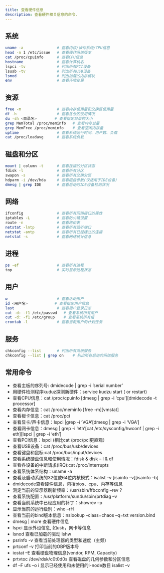 ```yaml
---
title: 查看硬件信息
description: 查看硬件相关信息的命令.
---
```

## **系统**

```bash
uname -a               # 查看内核/操作系统/CPU信息
head -n 1 /etc/issue   # 查看操作系统版本 
cat /proc/cpuinfo      # 查看CPU信息
hostname               # 查看计算机名 
lspci -tv              # 列出所有PCI设备
lsusb -tv              # 列出所有USB设备 
lsmod                  # 列出加载的内核模块
env                    # 查看环境变量
```

## **资源**

```bash
free -m                # 查看内存使用量和交换区使用量 
df -h                  # 查看各分区使用情况 
du -sh <目录名>        # 查看指定目录的大小 
grep MemTotal /proc/meminfo   # 查看内存总量
grep MemFree /proc/meminfo    # 查看空闲内存量
uptime                 # 查看系统运行时间、用户数、负载 
cat /proc/loadavg      # 查看系统负载
```

## 磁盘和分区
```bash
mount | column -t      # 查看挂接的分区状态 
fdisk -l               # 查看所有分区 
swapon -s              # 查看所有交换分区
hdparm -i /dev/hda     # 查看磁盘参数(仅适用于IDE设备) 
dmesg | grep IDE       # 查看启动时IDE设备检测状况
```

## **网络**

```bash
ifconfig               # 查看所有网络接口的属性
iptables -L            # 查看防火墙设置 
route -n               # 查看路由表 
netstat -lntp          # 查看所有监听端口 
netstat -antp          # 查看所有已经建立的连接
netstat -s             # 查看网络统计信息
```

## 进程
```bash
ps -ef                 # 查看所有进程 
top                    # 实时显示进程状态
```

## **用户**

```bash
w                      # 查看活动用户 
id <用户名>            # 查看指定用户信息 
last                   # 查看用户登录日志 
cut -d: -f1 /etc/passwd   # 查看系统所有用户 
cut -d: -f1 /etc/group    # 查看系统所有组 
crontab -l             # 查看当前用户的计划任务
```  
## 服务
```bash
chkconfig --list       # 列出所有系统服务 
chkconfig --list | grep on    # 列出所有启动的系统服务
```

## **常用命令**

- 查看主板的序列号: dmidecode | grep -i ’serial number’
- 用硬件检测程序kuduz探测新硬件：service kudzu start ( or restart)
- 查看CPU信息：cat /proc/cpuinfo [dmesg | grep -i ‘cpu’][dmidecode -t processor]
- 查看内存信息：cat /proc/meminfo [free -m][vmstat]
- 查看板卡信息：cat /proc/pci
- 查看显卡/声卡信息：lspci |grep -i ‘VGA’[dmesg | grep -i ‘VGA’]
- 查看网卡信息：dmesg | grep -i ‘eth’[cat /etc/sysconfig/hwconf | grep -i eth][lspci | grep -i ‘eth’] 
- 查看PCI信息：lspci (相比cat /proc/pci更直观）
- 查看USB设备：cat /proc/bus/usb/devices
- 查看键盘和鼠标:cat /proc/bus/input/devices
- 查看系统硬盘信息和使用情况：fdisk & disk – l & df
- 查看各设备的中断请求(IRQ):cat /proc/interrupts
- 查看系统体系结构：uname -a
- 查看及启动系统的32位或64位内核模式：isalist –v [isainfo –v][isainfo –b]
- dmidecode查看硬件信息，包括bios、cpu、内存等信息
- 测定当前的显示器刷新频率：/usr/sbin/ffbconfig –rev \?
- 查看系统配置：/usr/platform/sun4u/sbin/prtdiag –v
- 查看当前系统中已经应用的补丁：showrev –p
- 显示当前的运行级别：who –rH
- 查看当前的bind版本信息：nslookup –class=chaos –q=txt version.bind
- dmesg | more 查看硬件信息 
- lspci 显示外设信息, 如usb，网卡等信息 
- lsnod 查看已加载的驱动 lshw
- psrinfo -v 查看当前处理器的类型和速度（主频） 
- prtconf -v 打印当前的OBP版本号 
- iostat –E 查看硬盘物理信息(vendor, RPM, Capacity) 
- prtvtoc /dev/rdsk/c0t0d0s 查看磁盘的几何参数和分区信息 
- df –F ufs –o i 显示已经使用和未使用的i-node数目 isalist –v
